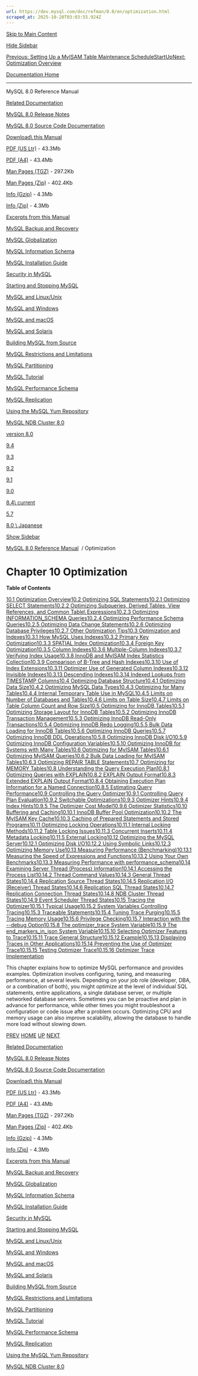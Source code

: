 ```yaml
---
url: https://dev.mysql.com/doc/refman/8.0/en/optimization.html
scraped_at: 2025-10-20T03:03:55.924Z
---
```


[Skip to Main Content](https://dev.mysql.com/doc/refman/8.0/en/optimization.html#main)

[Hide Sidebar](https://dev.mysql.com/doc/refman/8.0/en/optimization.html "Hide Sidebar")

[Previous: Setting Up a MyISAM Table Maintenance Schedule](https://dev.mysql.com/doc/refman/8.0/en/myisam-maintenance-schedule.html "Previous: Setting Up a MyISAM Table Maintenance Schedule")[Start](https://dev.mysql.com/doc/refman/8.0/en/index.html "Start")[Up](https://dev.mysql.com/doc/refman/8.0/en/index.html "Up")[Next: Optimization Overview](https://dev.mysql.com/doc/refman/8.0/en/optimize-overview.html "Next: Optimization Overview")

[Documentation Home](https://dev.mysql.com/doc/)

* * *

MySQL 8.0 Reference Manual

[Related Documentation](https://dev.mysql.com/doc/refman/8.0/en/optimization.html)

[MySQL 8.0 Release Notes](https://dev.mysql.com/doc/relnotes/mysql/8.0/en/)

[MySQL 8.0 Source Code Documentation](https://dev.mysql.com/doc/dev/mysql-server/latest/)

[Download\\
this Manual](https://dev.mysql.com/doc/refman/8.0/en/optimization.html)

[PDF (US Ltr)](https://downloads.mysql.com/docs/refman-8.0-en.pdf)
\- 43.3Mb

[PDF (A4)](https://downloads.mysql.com/docs/refman-8.0-en.a4.pdf)
\- 43.4Mb

[Man Pages (TGZ)](https://downloads.mysql.com/docs/refman-8.0-en.man-gpl.tar.gz)
\- 297.2Kb

[Man Pages (Zip)](https://downloads.mysql.com/docs/refman-8.0-en.man-gpl.zip)
\- 402.4Kb

[Info (Gzip)](https://downloads.mysql.com/docs/mysql-8.0.info.gz)
\- 4.3Mb

[Info (Zip)](https://downloads.mysql.com/docs/mysql-8.0.info.zip)
\- 4.3Mb

[Excerpts from this Manual](https://dev.mysql.com/doc/refman/8.0/en/optimization.html)

[MySQL Backup and Recovery](https://dev.mysql.com/doc/mysql-backup-excerpt/8.0/en/)

[MySQL Globalization](https://dev.mysql.com/doc/mysql-g11n-excerpt/8.0/en/)

[MySQL Information Schema](https://dev.mysql.com/doc/mysql-infoschema-excerpt/8.0/en/)

[MySQL Installation Guide](https://dev.mysql.com/doc/mysql-installation-excerpt/8.0/en/)

[Security in MySQL](https://dev.mysql.com/doc/mysql-security-excerpt/8.0/en/)

[Starting and Stopping MySQL](https://dev.mysql.com/doc/mysql-startstop-excerpt/8.0/en/)

[MySQL and Linux/Unix](https://dev.mysql.com/doc/mysql-linuxunix-excerpt/8.0/en/)

[MySQL and Windows](https://dev.mysql.com/doc/mysql-windows-excerpt/8.0/en/)

[MySQL and macOS](https://dev.mysql.com/doc/mysql-macos-excerpt/8.0/en/)

[MySQL and Solaris](https://dev.mysql.com/doc/mysql-solaris-excerpt/8.0/en/)

[Building MySQL from Source](https://dev.mysql.com/doc/mysql-sourcebuild-excerpt/8.0/en/)

[MySQL Restrictions and Limitations](https://dev.mysql.com/doc/mysql-reslimits-excerpt/8.0/en/)

[MySQL Partitioning](https://dev.mysql.com/doc/mysql-partitioning-excerpt/8.0/en/)

[MySQL Tutorial](https://dev.mysql.com/doc/mysql-tutorial-excerpt/8.0/en/)

[MySQL Performance Schema](https://dev.mysql.com/doc/mysql-perfschema-excerpt/8.0/en/)

[MySQL Replication](https://dev.mysql.com/doc/mysql-replication-excerpt/8.0/en/)

[Using the MySQL Yum Repository](https://dev.mysql.com/doc/mysql-repo-excerpt/8.0/en/)

[MySQL NDB Cluster 8.0](https://dev.mysql.com/doc/mysql-cluster-excerpt/8.0/en/)

[version 8.0](https://dev.mysql.com/doc/refman/8.0/en/optimization.html)

[9.4](https://dev.mysql.com/doc/refman/9.4/en/optimization.html)

[9.3](https://dev.mysql.com/doc/refman/9.3/en/optimization.html)

[9.2](https://dev.mysql.com/doc/refman/9.2/en/optimization.html)

[9.1](https://dev.mysql.com/doc/refman/9.1/en/optimization.html)

[9.0](https://dev.mysql.com/doc/refman/9.0/en/optimization.html)

[8.4\\
current](https://dev.mysql.com/doc/refman/8.4/en/optimization.html)

[5.7](https://dev.mysql.com/doc/refman/5.7/en/optimization.html)

[8.0 \\
Japanese](https://dev.mysql.com/doc/refman/8.0/ja/optimization.html)

[Show Sidebar](https://dev.mysql.com/doc/refman/8.0/en/optimization.html "Show Sidebar")

[MySQL 8.0 Reference Manual](https://dev.mysql.com/doc/refman/8.0/en/)  /
Optimization


# Chapter 10 Optimization

**Table of Contents**

[10.1 Optimization Overview](https://dev.mysql.com/doc/refman/8.0/en/optimize-overview.html)[10.2 Optimizing SQL Statements](https://dev.mysql.com/doc/refman/8.0/en/statement-optimization.html)[10.2.1 Optimizing SELECT Statements](https://dev.mysql.com/doc/refman/8.0/en/select-optimization.html)[10.2.2 Optimizing Subqueries, Derived Tables, View References, and Common Table\\
Expressions](https://dev.mysql.com/doc/refman/8.0/en/subquery-optimization.html)[10.2.3 Optimizing INFORMATION\_SCHEMA Queries](https://dev.mysql.com/doc/refman/8.0/en/information-schema-optimization.html)[10.2.4 Optimizing Performance Schema Queries](https://dev.mysql.com/doc/refman/8.0/en/performance-schema-optimization.html)[10.2.5 Optimizing Data Change Statements](https://dev.mysql.com/doc/refman/8.0/en/data-change-optimization.html)[10.2.6 Optimizing Database Privileges](https://dev.mysql.com/doc/refman/8.0/en/permission-optimization.html)[10.2.7 Other Optimization Tips](https://dev.mysql.com/doc/refman/8.0/en/miscellaneous-optimization-tips.html)[10.3 Optimization and Indexes](https://dev.mysql.com/doc/refman/8.0/en/optimization-indexes.html)[10.3.1 How MySQL Uses Indexes](https://dev.mysql.com/doc/refman/8.0/en/mysql-indexes.html)[10.3.2 Primary Key Optimization](https://dev.mysql.com/doc/refman/8.0/en/primary-key-optimization.html)[10.3.3 SPATIAL Index Optimization](https://dev.mysql.com/doc/refman/8.0/en/spatial-index-optimization.html)[10.3.4 Foreign Key Optimization](https://dev.mysql.com/doc/refman/8.0/en/foreign-key-optimization.html)[10.3.5 Column Indexes](https://dev.mysql.com/doc/refman/8.0/en/column-indexes.html)[10.3.6 Multiple-Column Indexes](https://dev.mysql.com/doc/refman/8.0/en/multiple-column-indexes.html)[10.3.7 Verifying Index Usage](https://dev.mysql.com/doc/refman/8.0/en/verifying-index-usage.html)[10.3.8 InnoDB and MyISAM Index Statistics Collection](https://dev.mysql.com/doc/refman/8.0/en/index-statistics.html)[10.3.9 Comparison of B-Tree and Hash Indexes](https://dev.mysql.com/doc/refman/8.0/en/index-btree-hash.html)[10.3.10 Use of Index Extensions](https://dev.mysql.com/doc/refman/8.0/en/index-extensions.html)[10.3.11 Optimizer Use of Generated Column Indexes](https://dev.mysql.com/doc/refman/8.0/en/generated-column-index-optimizations.html)[10.3.12 Invisible Indexes](https://dev.mysql.com/doc/refman/8.0/en/invisible-indexes.html)[10.3.13 Descending Indexes](https://dev.mysql.com/doc/refman/8.0/en/descending-indexes.html)[10.3.14 Indexed Lookups from TIMESTAMP Columns](https://dev.mysql.com/doc/refman/8.0/en/timestamp-lookups.html)[10.4 Optimizing Database Structure](https://dev.mysql.com/doc/refman/8.0/en/optimizing-database-structure.html)[10.4.1 Optimizing Data Size](https://dev.mysql.com/doc/refman/8.0/en/data-size.html)[10.4.2 Optimizing MySQL Data Types](https://dev.mysql.com/doc/refman/8.0/en/optimize-data-types.html)[10.4.3 Optimizing for Many Tables](https://dev.mysql.com/doc/refman/8.0/en/optimize-multi-tables.html)[10.4.4 Internal Temporary Table Use in MySQL](https://dev.mysql.com/doc/refman/8.0/en/internal-temporary-tables.html)[10.4.5 Limits on Number of Databases and Tables](https://dev.mysql.com/doc/refman/8.0/en/database-count-limit.html)[10.4.6 Limits on Table Size](https://dev.mysql.com/doc/refman/8.0/en/table-size-limit.html)[10.4.7 Limits on Table Column Count and Row Size](https://dev.mysql.com/doc/refman/8.0/en/column-count-limit.html)[10.5 Optimizing for InnoDB Tables](https://dev.mysql.com/doc/refman/8.0/en/optimizing-innodb.html)[10.5.1 Optimizing Storage Layout for InnoDB Tables](https://dev.mysql.com/doc/refman/8.0/en/optimizing-innodb-storage-layout.html)[10.5.2 Optimizing InnoDB Transaction Management](https://dev.mysql.com/doc/refman/8.0/en/optimizing-innodb-transaction-management.html)[10.5.3 Optimizing InnoDB Read-Only Transactions](https://dev.mysql.com/doc/refman/8.0/en/innodb-performance-ro-txn.html)[10.5.4 Optimizing InnoDB Redo Logging](https://dev.mysql.com/doc/refman/8.0/en/optimizing-innodb-logging.html)[10.5.5 Bulk Data Loading for InnoDB Tables](https://dev.mysql.com/doc/refman/8.0/en/optimizing-innodb-bulk-data-loading.html)[10.5.6 Optimizing InnoDB Queries](https://dev.mysql.com/doc/refman/8.0/en/optimizing-innodb-queries.html)[10.5.7 Optimizing InnoDB DDL Operations](https://dev.mysql.com/doc/refman/8.0/en/optimizing-innodb-ddl-operations.html)[10.5.8 Optimizing InnoDB Disk I/O](https://dev.mysql.com/doc/refman/8.0/en/optimizing-innodb-diskio.html)[10.5.9 Optimizing InnoDB Configuration Variables](https://dev.mysql.com/doc/refman/8.0/en/optimizing-innodb-configuration-variables.html)[10.5.10 Optimizing InnoDB for Systems with Many Tables](https://dev.mysql.com/doc/refman/8.0/en/optimizing-innodb-many-tables.html)[10.6 Optimizing for MyISAM Tables](https://dev.mysql.com/doc/refman/8.0/en/optimizing-myisam.html)[10.6.1 Optimizing MyISAM Queries](https://dev.mysql.com/doc/refman/8.0/en/optimizing-queries-myisam.html)[10.6.2 Bulk Data Loading for MyISAM Tables](https://dev.mysql.com/doc/refman/8.0/en/optimizing-myisam-bulk-data-loading.html)[10.6.3 Optimizing REPAIR TABLE Statements](https://dev.mysql.com/doc/refman/8.0/en/repair-table-optimization.html)[10.7 Optimizing for MEMORY Tables](https://dev.mysql.com/doc/refman/8.0/en/optimizing-memory-tables.html)[10.8 Understanding the Query Execution Plan](https://dev.mysql.com/doc/refman/8.0/en/execution-plan-information.html)[10.8.1 Optimizing Queries with EXPLAIN](https://dev.mysql.com/doc/refman/8.0/en/using-explain.html)[10.8.2 EXPLAIN Output Format](https://dev.mysql.com/doc/refman/8.0/en/explain-output.html)[10.8.3 Extended EXPLAIN Output Format](https://dev.mysql.com/doc/refman/8.0/en/explain-extended.html)[10.8.4 Obtaining Execution Plan Information for a Named Connection](https://dev.mysql.com/doc/refman/8.0/en/explain-for-connection.html)[10.8.5 Estimating Query Performance](https://dev.mysql.com/doc/refman/8.0/en/estimating-performance.html)[10.9 Controlling the Query Optimizer](https://dev.mysql.com/doc/refman/8.0/en/controlling-optimizer.html)[10.9.1 Controlling Query Plan Evaluation](https://dev.mysql.com/doc/refman/8.0/en/controlling-query-plan-evaluation.html)[10.9.2 Switchable Optimizations](https://dev.mysql.com/doc/refman/8.0/en/switchable-optimizations.html)[10.9.3 Optimizer Hints](https://dev.mysql.com/doc/refman/8.0/en/optimizer-hints.html)[10.9.4 Index Hints](https://dev.mysql.com/doc/refman/8.0/en/index-hints.html)[10.9.5 The Optimizer Cost Model](https://dev.mysql.com/doc/refman/8.0/en/cost-model.html)[10.9.6 Optimizer Statistics](https://dev.mysql.com/doc/refman/8.0/en/optimizer-statistics.html)[10.10 Buffering and Caching](https://dev.mysql.com/doc/refman/8.0/en/buffering-caching.html)[10.10.1 InnoDB Buffer Pool Optimization](https://dev.mysql.com/doc/refman/8.0/en/innodb-buffer-pool-optimization.html)[10.10.2 The MyISAM Key Cache](https://dev.mysql.com/doc/refman/8.0/en/myisam-key-cache.html)[10.10.3 Caching of Prepared Statements and Stored Programs](https://dev.mysql.com/doc/refman/8.0/en/statement-caching.html)[10.11 Optimizing Locking Operations](https://dev.mysql.com/doc/refman/8.0/en/locking-issues.html)[10.11.1 Internal Locking Methods](https://dev.mysql.com/doc/refman/8.0/en/internal-locking.html)[10.11.2 Table Locking Issues](https://dev.mysql.com/doc/refman/8.0/en/table-locking.html)[10.11.3 Concurrent Inserts](https://dev.mysql.com/doc/refman/8.0/en/concurrent-inserts.html)[10.11.4 Metadata Locking](https://dev.mysql.com/doc/refman/8.0/en/metadata-locking.html)[10.11.5 External Locking](https://dev.mysql.com/doc/refman/8.0/en/external-locking.html)[10.12 Optimizing the MySQL Server](https://dev.mysql.com/doc/refman/8.0/en/optimizing-server.html)[10.12.1 Optimizing Disk I/O](https://dev.mysql.com/doc/refman/8.0/en/disk-issues.html)[10.12.2 Using Symbolic Links](https://dev.mysql.com/doc/refman/8.0/en/symbolic-links.html)[10.12.3 Optimizing Memory Use](https://dev.mysql.com/doc/refman/8.0/en/optimizing-memory.html)[10.13 Measuring Performance (Benchmarking)](https://dev.mysql.com/doc/refman/8.0/en/optimize-benchmarking.html)[10.13.1 Measuring the Speed of Expressions and Functions](https://dev.mysql.com/doc/refman/8.0/en/select-benchmarking.html)[10.13.2 Using Your Own Benchmarks](https://dev.mysql.com/doc/refman/8.0/en/custom-benchmarks.html)[10.13.3 Measuring Performance with performance\_schema](https://dev.mysql.com/doc/refman/8.0/en/monitoring-performance-schema.html)[10.14 Examining Server Thread (Process) Information](https://dev.mysql.com/doc/refman/8.0/en/thread-information.html)[10.14.1 Accessing the Process List](https://dev.mysql.com/doc/refman/8.0/en/processlist-access.html)[10.14.2 Thread Command Values](https://dev.mysql.com/doc/refman/8.0/en/thread-commands.html)[10.14.3 General Thread States](https://dev.mysql.com/doc/refman/8.0/en/general-thread-states.html)[10.14.4 Replication Source Thread States](https://dev.mysql.com/doc/refman/8.0/en/source-thread-states.html)[10.14.5 Replication I/O (Receiver) Thread States](https://dev.mysql.com/doc/refman/8.0/en/replica-io-thread-states.html)[10.14.6 Replication SQL Thread States](https://dev.mysql.com/doc/refman/8.0/en/replica-sql-thread-states.html)[10.14.7 Replication Connection Thread States](https://dev.mysql.com/doc/refman/8.0/en/replica-connection-thread-states.html)[10.14.8 NDB Cluster Thread States](https://dev.mysql.com/doc/refman/8.0/en/mysql-cluster-thread-states.html)[10.14.9 Event Scheduler Thread States](https://dev.mysql.com/doc/refman/8.0/en/event-scheduler-thread-states.html)[10.15 Tracing the Optimizer](https://dev.mysql.com/doc/refman/8.0/en/optimizer-tracing.html)[10.15.1 Typical Usage](https://dev.mysql.com/doc/refman/8.0/en/optimizer-tracing-typical-usage.html)[10.15.2 System Variables Controlling Tracing](https://dev.mysql.com/doc/refman/8.0/en/system-variables-controlling-tracing.html)[10.15.3 Traceable Statements](https://dev.mysql.com/doc/refman/8.0/en/traceable-statements.html)[10.15.4 Tuning Trace Purging](https://dev.mysql.com/doc/refman/8.0/en/tuning-trace-purging.html)[10.15.5 Tracing Memory Usage](https://dev.mysql.com/doc/refman/8.0/en/tracing-memory-usage.html)[10.15.6 Privilege Checking](https://dev.mysql.com/doc/refman/8.0/en/privilege-checking.html)[10.15.7 Interaction with the --debug Option](https://dev.mysql.com/doc/refman/8.0/en/interaction-with-debug-option.html)[10.15.8 The optimizer\_trace System Variable](https://dev.mysql.com/doc/refman/8.0/en/optimizer-trace-system-variable.html)[10.15.9 The end\_markers\_in\_json System Variable](https://dev.mysql.com/doc/refman/8.0/en/end-markers-in-json-system-variable.html)[10.15.10 Selecting Optimizer Features to Trace](https://dev.mysql.com/doc/refman/8.0/en/optimizer-features-to-trace.html)[10.15.11 Trace General Structure](https://dev.mysql.com/doc/refman/8.0/en/trace-general-structure.html)[10.15.12 Example](https://dev.mysql.com/doc/refman/8.0/en/tracing-example.html)[10.15.13 Displaying Traces in Other Applications](https://dev.mysql.com/doc/refman/8.0/en/displaying-traces.html)[10.15.14 Preventing the Use of Optimizer Trace](https://dev.mysql.com/doc/refman/8.0/en/preventing-use-of-optimizer-trace.html)[10.15.15 Testing Optimizer Trace](https://dev.mysql.com/doc/refman/8.0/en/optimizer-trace-testing.html)[10.15.16 Optimizer Trace Implementation](https://dev.mysql.com/doc/refman/8.0/en/optimizer-trace-implementation.html)

This chapter explains how to optimize MySQL performance and provides
examples. Optimization involves configuring, tuning, and measuring
performance, at several levels. Depending on your job role
(developer, DBA, or a combination of both), you might optimize at
the level of individual SQL statements, entire applications, a
single database server, or multiple networked database servers.
Sometimes you can be proactive and plan in advance for performance,
while other times you might troubleshoot a configuration or code
issue after a problem occurs. Optimizing CPU and memory usage can
also improve scalability, allowing the database to handle more load
without slowing down.

[PREV](https://dev.mysql.com/doc/refman/8.0/en/myisam-maintenance-schedule.html "Previous: Setting Up a MyISAM Table Maintenance Schedule") [HOME](https://dev.mysql.com/doc/refman/8.0/en/index.html "Start") [UP](https://dev.mysql.com/doc/refman/8.0/en/index.html "Up") [NEXT](https://dev.mysql.com/doc/refman/8.0/en/optimize-overview.html "Next: Optimization Overview")

[Related Documentation](https://dev.mysql.com/doc/refman/8.0/en/optimization.html)

[MySQL 8.0 Release Notes](https://dev.mysql.com/doc/relnotes/mysql/8.0/en/)

[MySQL 8.0 Source Code Documentation](https://dev.mysql.com/doc/dev/mysql-server/latest/)

[Download\\
this Manual](https://dev.mysql.com/doc/refman/8.0/en/optimization.html)

[PDF (US Ltr)](https://downloads.mysql.com/docs/refman-8.0-en.pdf)
\- 43.3Mb

[PDF (A4)](https://downloads.mysql.com/docs/refman-8.0-en.a4.pdf)
\- 43.4Mb

[Man Pages (TGZ)](https://downloads.mysql.com/docs/refman-8.0-en.man-gpl.tar.gz)
\- 297.2Kb

[Man Pages (Zip)](https://downloads.mysql.com/docs/refman-8.0-en.man-gpl.zip)
\- 402.4Kb

[Info (Gzip)](https://downloads.mysql.com/docs/mysql-8.0.info.gz)
\- 4.3Mb

[Info (Zip)](https://downloads.mysql.com/docs/mysql-8.0.info.zip)
\- 4.3Mb

[Excerpts from this Manual](https://dev.mysql.com/doc/refman/8.0/en/optimization.html)

[MySQL Backup and Recovery](https://dev.mysql.com/doc/mysql-backup-excerpt/8.0/en/)

[MySQL Globalization](https://dev.mysql.com/doc/mysql-g11n-excerpt/8.0/en/)

[MySQL Information Schema](https://dev.mysql.com/doc/mysql-infoschema-excerpt/8.0/en/)

[MySQL Installation Guide](https://dev.mysql.com/doc/mysql-installation-excerpt/8.0/en/)

[Security in MySQL](https://dev.mysql.com/doc/mysql-security-excerpt/8.0/en/)

[Starting and Stopping MySQL](https://dev.mysql.com/doc/mysql-startstop-excerpt/8.0/en/)

[MySQL and Linux/Unix](https://dev.mysql.com/doc/mysql-linuxunix-excerpt/8.0/en/)

[MySQL and Windows](https://dev.mysql.com/doc/mysql-windows-excerpt/8.0/en/)

[MySQL and macOS](https://dev.mysql.com/doc/mysql-macos-excerpt/8.0/en/)

[MySQL and Solaris](https://dev.mysql.com/doc/mysql-solaris-excerpt/8.0/en/)

[Building MySQL from Source](https://dev.mysql.com/doc/mysql-sourcebuild-excerpt/8.0/en/)

[MySQL Restrictions and Limitations](https://dev.mysql.com/doc/mysql-reslimits-excerpt/8.0/en/)

[MySQL Partitioning](https://dev.mysql.com/doc/mysql-partitioning-excerpt/8.0/en/)

[MySQL Tutorial](https://dev.mysql.com/doc/mysql-tutorial-excerpt/8.0/en/)

[MySQL Performance Schema](https://dev.mysql.com/doc/mysql-perfschema-excerpt/8.0/en/)

[MySQL Replication](https://dev.mysql.com/doc/mysql-replication-excerpt/8.0/en/)

[Using the MySQL Yum Repository](https://dev.mysql.com/doc/mysql-repo-excerpt/8.0/en/)

[MySQL NDB Cluster 8.0](https://dev.mysql.com/doc/mysql-cluster-excerpt/8.0/en/)